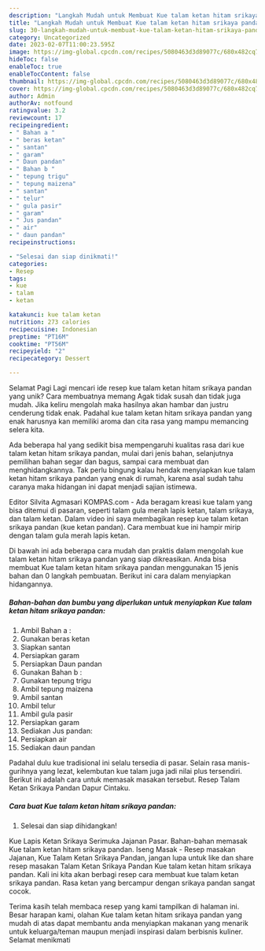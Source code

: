 ```yaml
---
description: "Langkah Mudah untuk Membuat Kue talam ketan hitam srikaya pandan yang Lezat, Lezat"
title: "Langkah Mudah untuk Membuat Kue talam ketan hitam srikaya pandan yang Lezat, Lezat"
slug: 30-langkah-mudah-untuk-membuat-kue-talam-ketan-hitam-srikaya-pandan-yang-lezat-lezat
category: Uncategorized
date: 2023-02-07T11:00:23.595Z
image: https://img-global.cpcdn.com/recipes/5080463d3d89077c/680x482cq70/kue-talam-ketan-hitam-srikaya-pandan-foto-resep-utama.jpg
hideToc: false
enableToc: true
enableTocContent: false
thumbnail: https://img-global.cpcdn.com/recipes/5080463d3d89077c/680x482cq70/kue-talam-ketan-hitam-srikaya-pandan-foto-resep-utama.jpg
cover: https://img-global.cpcdn.com/recipes/5080463d3d89077c/680x482cq70/kue-talam-ketan-hitam-srikaya-pandan-foto-resep-utama.jpg
author: Admin
authorAv: notfound
ratingvalue: 3.2
reviewcount: 17
recipeingredient:
- " Bahan a "
- " beras ketan"
- " santan"
- " garam"
- " Daun pandan"
- " Bahan b "
- " tepung trigu"
- " tepung maizena"
- " santan"
- " telur"
- " gula pasir"
- " garam"
- " Jus pandan"
- " air"
- " daun pandan"
recipeinstructions:

- "Selesai dan siap dinikmati!"
categories:
- Resep
tags:
- kue
- talam
- ketan

katakunci: kue talam ketan 
nutrition: 273 calories
recipecuisine: Indonesian
preptime: "PT16M"
cooktime: "PT56M"
recipeyield: "2"
recipecategory: Dessert

---
```



Selamat Pagi Lagi mencari ide resep kue talam ketan hitam srikaya pandan yang unik? Cara membuatnya memang Agak tidak susah dan tidak juga mudah. Jika keliru mengolah maka hasilnya akan hambar dan justru cenderung tidak enak. Padahal kue talam ketan hitam srikaya pandan yang enak harusnya kan memiliki aroma dan cita rasa yang mampu memancing selera kita.


Ada beberapa hal yang sedikit bisa mempengaruhi kualitas rasa dari kue talam ketan hitam srikaya pandan, mulai dari jenis bahan, selanjutnya pemilihan bahan segar dan bagus, sampai cara membuat dan menghidangkannya. Tak perlu bingung kalau hendak menyiapkan kue talam ketan hitam srikaya pandan yang enak di rumah, karena asal sudah tahu caranya maka hidangan ini dapat menjadi sajian istimewa.

Editor Silvita Agmasari KOMPAS.com - Ada beragam kreasi kue talam yang bisa ditemui di pasaran, seperti talam gula merah lapis ketan, talam srikaya, dan talam ketan. Dalam video ini saya membagikan resep kue talam ketan srikaya pandan (kue ketan pandan). Cara membuat kue ini hampir mirip dengan talam gula merah lapis ketan.


Di bawah ini ada beberapa cara mudah dan praktis dalam mengolah kue talam ketan hitam srikaya pandan yang siap dikreasikan. Anda bisa membuat Kue talam ketan hitam srikaya pandan menggunakan 15 jenis bahan dan 0 langkah pembuatan. Berikut ini cara dalam menyiapkan hidangannya.

<!--inarticleads1-->

##### Bahan-bahan dan bumbu yang diperlukan untuk menyiapkan Kue talam ketan hitam srikaya pandan:

1. Ambil  Bahan a :
1. Gunakan  beras ketan
1. Siapkan  santan
1. Persiapkan  garam
1. Persiapkan  Daun pandan
1. Gunakan  Bahan b :
1. Gunakan  tepung trigu
1. Ambil  tepung maizena
1. Ambil  santan
1. Ambil  telur
1. Ambil  gula pasir
1. Persiapkan  garam
1. Sediakan  Jus pandan:
1. Persiapkan  air
1. Sediakan  daun pandan


Padahal dulu kue tradisional ini selalu tersedia di pasar. Selain rasa manis-gurihnya yang lezat, kelembutan kue talam juga jadi nilai plus tersendiri. Berikut ini adalah cara untuk memasak masakan tersebut. Resep Talam Ketan Srikaya Pandan Dapur Cintaku. 

<!--inarticleads2-->

##### Cara buat Kue talam ketan hitam srikaya pandan:


1. Selesai dan siap dihidangkan!

Kue Lapis Ketan Srikaya Serimuka Jajanan Pasar. Bahan-bahan memasak Kue talam ketan hitam srikaya pandan. Iseng Masak - Resep masakan Jajanan, Kue Talam Ketan Srikaya Pandan, jangan lupa untuk like dan share resep masakan Talam Ketan Srikaya Pandan Kue talam ketan hitam srikaya pandan. Kali ini kita akan berbagi resep cara membuat kue talam ketan srikaya pandan. Rasa ketan yang bercampur dengan srikaya pandan sangat cocok. 

Terima kasih telah membaca resep yang kami tampilkan di halaman ini. Besar harapan kami, olahan Kue talam ketan hitam srikaya pandan yang mudah di atas dapat membantu anda menyiapkan makanan yang menarik untuk keluarga/teman maupun menjadi inspirasi dalam berbisnis kuliner. Selamat menikmati
